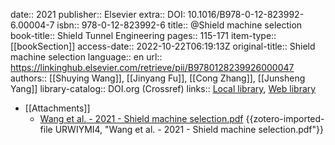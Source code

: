 date:: 2021
publisher:: Elsevier
extra:: DOI: 10.1016/B978-0-12-823992-6.00004-7
isbn:: 978-0-12-823992-6
title:: @Shield machine selection
book-title:: Shield Tunnel Engineering
pages:: 115-171
item-type:: [[bookSection]]
access-date:: 2022-10-22T06:19:13Z
original-title:: Shield machine selection
language:: en
url:: https://linkinghub.elsevier.com/retrieve/pii/B9780128239926000047
authors:: [[Shuying Wang]], [[Jinyang Fu]], [[Cong Zhang]], [[Junsheng Yang]]
library-catalog:: DOI.org (Crossref)
links:: [Local library](zotero://select/library/items/AF2W8L5W), [Web library](https://www.zotero.org/users/9756735/items/AF2W8L5W)

- [[Attachments]]
	- [Wang et al. - 2021 - Shield machine selection.pdf](zotero://select/library/items/URWIYMI4) {{zotero-imported-file URWIYMI4, "Wang et al. - 2021 - Shield machine selection.pdf"}}